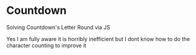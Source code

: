 # Countdown
Solving Countdown's Letter Round via JS

Yes I am fully aware it is horribly inefficient but I dont know how to do the character counting to improve it
